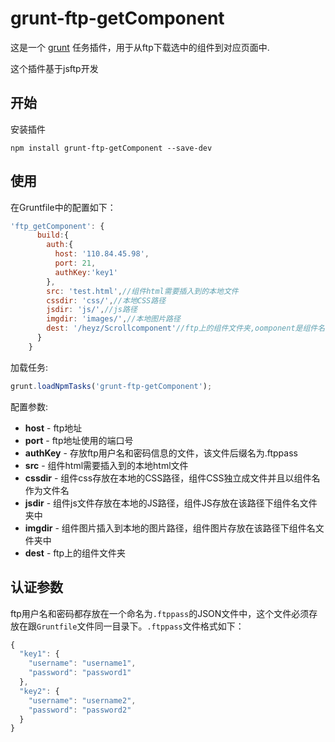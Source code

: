 # grunt-ftp-getComponent

这是一个 [grunt](https://github.com/gruntjs/grunt) 任务插件，用于从ftp下载选中的组件到对应页面中.

这个插件基于jsftp开发


## 开始

安装插件

```shell
npm install grunt-ftp-getComponent --save-dev
```

## 使用

在Gruntfile中的配置如下：

```javascript
'ftp_getComponent': {
      build:{
        auth:{
          host: '110.84.45.98',
          port: 21,
          authKey:'key1'
        },
        src: 'test.html',//组件html需要插入到的本地文件
        cssdir: 'css/',//本地CSS路径
        jsdir: 'js/',//js路径
        imgdir: 'images/',//本地图片路径
        dest: '/heyz/Scrollcomponent'//ftp上的组件文件夹,oomponent是组件名称
      }
    }
```

加载任务:

```javascript
grunt.loadNpmTasks('grunt-ftp-getComponent');
```


配置参数:

- **host** - ftp地址
- **port** - ftp地址使用的端口号
- **authKey** - 存放ftp用户名和密码信息的文件，该文件后缀名为.ftppass
- **src** - 组件html需要插入到的本地html文件
- **cssdir** - 组件css存放在本地的CSS路径，组件CSS独立成文件并且以组件名作为文件名
- **jsdir** - 组件js文件存放在本地的JS路径，组件JS存放在该路径下组件名文件夹中
- **imgdir** - 组件图片插入到本地的图片路径，组件图片存放在该路径下组件名文件夹中
- **dest** - ftp上的组件文件夹


## 认证参数

ftp用户名和密码都存放在一个命名为`.ftppass`的JSON文件中，这个文件必须存放在跟`Gruntfile`文件同一目录下。`.ftppass`文件格式如下：

```javascript
{
  "key1": {
    "username": "username1",
    "password": "password1"
  },
  "key2": {
    "username": "username2",
    "password": "password2"
  }
}
```


